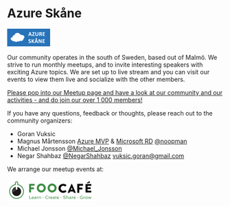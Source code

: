 # Azure Sk&aring;ne

[![Azure Skåne logo](azureskane_small.png "Join Azure Sk&aring;ne here")](https://www.meetup.com/Azure-Skane/)

Our community operates in the south of Sweden, based out of Malm&ouml;. We strive to run monthly meetups, and to invite interesting speakers with exciting Azure topics. We are set up to live stream and you can visit our events to view them live and socialize with the other members.

[Please pop into our Meetup page and have a look at our community and our activities - and do join our over 1 000 members!](https://www.meetup.com/Azure-Skane/)

If you have any questions, feedback or thoughts, please reach out to the community organizers:

* Goran Vuksic
* Magnus M&aring;rtensson [Azure MVP](https://mvp.microsoft.com/en-us/PublicProfile/4038183) & [Microsoft RD](https://rd.microsoft.com/en-us/magnus-martensson) [@noopman](https://twitter.com/noopman)
* Michael Jonsson [@Michael_Jonsson](https://twitter.com/Michael_Jonsson)
* Negar Shahbaz [@NegarShahbaz](https://twitter.com/NegarShahbaz)
 <vuksic.goran@gmail.com>

We arrange our meetup events at:

[![Foo Café](foocafe.png "Foo Café")](https://foocafe.org/)
